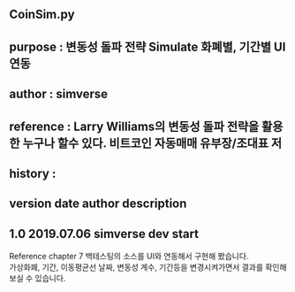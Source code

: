 ## CoinSim.py
## purpose   : 변동성 돌파 전략  Simulate  화폐별, 기간별  UI 연동
## author    : simverse
## reference : Larry Williams의 변동성 돌파 전략을 활용한  누구나 할수 있다. 비트코인 자동매매   유부장/조대표 저
## history   :
##       version date        author      description
##       1.0     2019.07.06  simverse    dev start

Reference chapter 7 백테스팅의 소스를 UI와 연동해서 구현해 봤습니다.  
가상화폐, 기간, 이동평균선 날짜, 변동성 계수, 기간등을 변경시켜가면서 결과를 확인해 보실 수 있습니다. 
